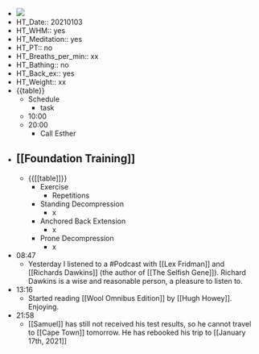 - ![](https://firebasestorage.googleapis.com/v0/b/firescript-577a2.appspot.com/o/imgs%2Fapp%2FDavidsroam%2FkqfBdpkA_a.jpeg?alt=media&token=a25ab89a-2f2f-4ce1-b2fa-02faa0c90975)
- HT_Date:: 20210103
- HT_WHM:: yes
- HT_Meditation:: yes
- HT_PT:: no
- HT_Breaths_per_min:: xx 
- HT_Bathing:: no 
- HT_Back_ex:: yes
- HT_Weight:: xx
- {{table}} 
    - Schedule 
        - task
    - 10:00 
    - 20:00
        - Call Esther
- ## [[Foundation Training]]
    - {{[[table]]}}
        - Exercise
            - Repetitions
        - Standing Decompression
            - x
        - Anchored Back Extension
            - x
        - Prone Decompression
            - x
- 08:47
    - Yesterday I listened to a #Podcast with [[Lex Fridman]] and [[Richards Dawkins]] (the author of [[The Selfish Gene]]). Richard Dawkins is a wise and reasonable person, a pleasure to listen to.
- 13:16
    - Started reading [[Wool Omnibus Edition]] by [[Hugh Howey]]. Enjoying.
- 21:58
    - [[Samuel]] has still not received his test results, so he cannot travel to [[Cape Town]] tomorrow. He has rebooked his trip to [[January 17th, 2021]]
